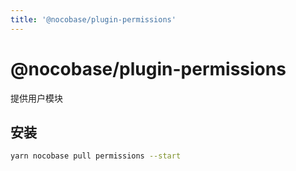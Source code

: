 ```yaml
---
title: '@nocobase/plugin-permissions'
---
```


# @nocobase/plugin-permissions

提供用户模块

## 安装

```bash
yarn nocobase pull permissions --start
```